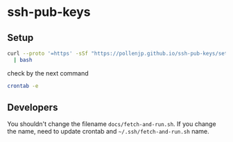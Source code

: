 # ssh-pub-keys

## Setup

```sh
curl --proto '=https' -sSf "https://pollenjp.github.io/ssh-pub-keys/setup.sh" \
  | bash
```

check by the next command

```sh
crontab -e
```

## Developers

You shouldn't change the filename `docs/fetch-and-run.sh`.
If you change the name, need to update crontab and `~/.ssh/fetch-and-run.sh` name.
